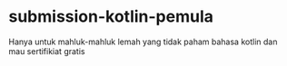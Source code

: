 # submission-kotlin-pemula
Hanya untuk mahluk-mahluk lemah yang tidak paham bahasa kotlin dan mau sertifikiat gratis
